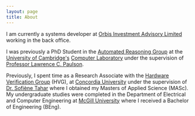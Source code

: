 ```yaml
---
layout: page
title: About
---
```


I am currently a systems developer at [Orbis Investment Advisory Limited](http://www.orbis.com) working in the back office.

I was previously a PhD Student in the [Automated Reasoning Group](http://www.cl.cam.ac.uk/research/hvg/) at the [University of Cambridge's](http://www.cam.ac.uk/) [Computer Laboratory](http://www.cl.cam.ac.uk) under the supervision of [Professor Lawrence C. Paulson](http://www.cl.cam.ac.uk/~lp15).

Previously, I spent time as a Research Associate with the [Hardware Verification Group](http://hvg.ece.concordia.ca) (HVG), at [Concordia University](http://www.ece.concordia.ca) under the supervision of [Dr. Sofiène Tahar](http://www.ece.concordia.ca/~tahar) where I obtained my Masters of Applied Science (MASc). My undergraduate studies were completed in the Department of Electrical and Computer Engineering at [McGill University](http://www.mcgill.ca) where I received a Bachelor of Engineering (BEng).
